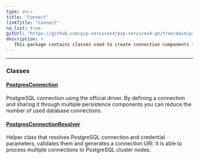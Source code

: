 ```yaml
---
type: docs
title: "Connect"
linkTitle: "Connect"
no_list: true
gitUrl: "https://github.com/pip-services4/pip-services4-go/tree/main/pip-services4-postgres-go"
description: >
   This package contains classes used to create connection components for PostgreSQL databases.
---
```

---

<div class="module-body"> 

### Classes

#### [PostgresConnection](postgres_connection)
PostgreSQL connection using the official driver.
By defining a connection and sharing it through multiple persistence components
you can reduce the number of used database connections.

#### [PostgresConnectionResolver](postgres_connection_resolver)
Helper class that resolves PostgreSQL connection and credential parameters,
validates them and generates a connection URI. 
It is able to process multiple connections to PostgreSQL cluster nodes.

</div>

